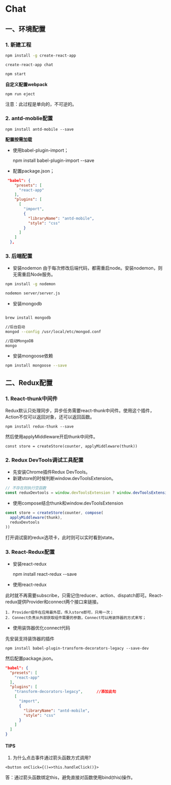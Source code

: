 
# Chat



## 一、环境配置

### 1. 新建工程

```bash
npm install -g create-react-app

create-react-app chat

npm start
```

**自定义配置webpack**

    npm run eject

注意：此过程是单向的，不可逆的。

### 2. antd-moblie配置

    npm install antd-mobile --save


**配置按需加载**

+ 使用babel-plugin-import；

    npm install babel-plugin-import --save

+ 配置package.json；

```json
 "babel": {
    "presets": [
      "react-app"
    ],
    "plugins": [
      [
        "import",
        {
          "libraryName": "antd-mobile",
          "style": "css"
        }
      ]
    ]
  },
```

### 3. 后端配置

+ 安装nodemon
由于每次修改后端代码，都需重启node。安装nodemon，则无需重启Node服务。

```bash
npm install -g nodemon

nodemon server/server.js
```

+ 安装mongodb

```bash

brew install mongodb

//后台启动
mongod --config /usr/local/etc/mongod.conf

//启动MongoDB
mongo
```

+ 安装mongoose依赖

```bash
npm install mongoose --save
```

## 二、Redux配置

### 1. React-thunk中间件

Redux默认只处理同步，异步任务需要react-thunk中间件。使用这个插件，Action不仅可以返回对象，还可以返回函数。

    npm install redux-thunk --save

然后使用applyMiddleware开启thunk中间件。

    const store = createStore(counter, applyMiddleware(thunk))

### 2. Redux DevTools调试工具配置

+ 先安装Chrome插件Redux DevTools。
+ 新建store的时候判断window.devToolsExtension。

```js
// 不存在则执行空函数
const reduxDevtools = window.devToolsExtension ? window.devToolsExtension() : () => { }
```
+ 使用compose结合thunk和window.devToolsExtension

```js
const store = createStore(counter, compose(
  applyMiddleware(thunk),
  reduxDevtools
))
```

打开调试窗的redux选项卡，此时则可以实时看到state。

### 3. React-Redux配置

+ 安装react-redux

    npm install react-redux --save

+ 使用react-redux

此时就不再需要subscribe，只需记住reducer、action、dispatch即可。React-redux提供Provider和connect两个接口来链接。

    1. Provider组件在应用最外层，传入store即可，只用一次；
    2. Connect负责从外部获取组件需要的参数，Connect可以用装饰器的方式来写；

+ 使用装饰器优化connect代码

先安装支持装饰器的插件

    npm install babel-plugin-transform-decorators-legacy --save-dev

然后配置package.json。
```json
"babel": {
  "presets": [
    "react-app"
  ],
  "plugins": [
    "transform-decorators-legacy",      //添加此句
    [
      "import",
      {
        "libraryName": "antd-mobile",
        "style": "css"
      }
    ]
  ]
}
```


#### TIPS

1. 为什么点击事件通过箭头函数方式调用?

```JS
<button onClick={()=>this.handleClick()}>
```

答：通过箭头函数绑定this，避免直接对函数使用bind(this)操作。


